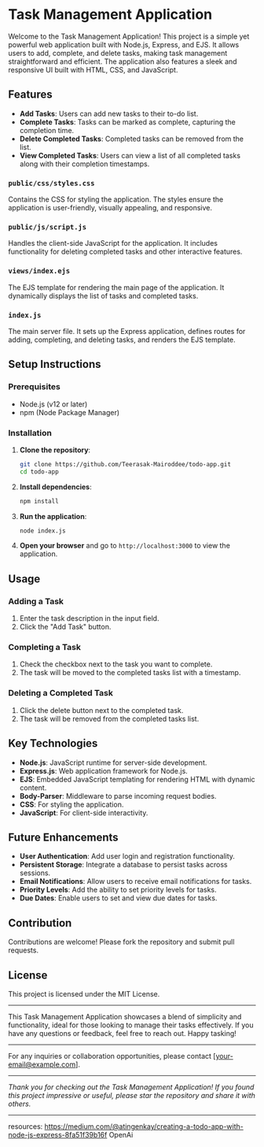 # Task Management Application

Welcome to the Task Management Application! This project is a simple yet powerful web application built with Node.js, Express, and EJS. It allows users to add, complete, and delete tasks, making task management straightforward and efficient. The application also features a sleek and responsive UI built with HTML, CSS, and JavaScript.

## Features

- **Add Tasks**: Users can add new tasks to their to-do list.
- **Complete Tasks**: Tasks can be marked as complete, capturing the completion time.
- **Delete Completed Tasks**: Completed tasks can be removed from the list.
- **View Completed Tasks**: Users can view a list of all completed tasks along with their completion timestamps.

### `public/css/styles.css`

Contains the CSS for styling the application. The styles ensure the application is user-friendly, visually appealing, and responsive.

### `public/js/script.js`

Handles the client-side JavaScript for the application. It includes functionality for deleting completed tasks and other interactive features.

### `views/index.ejs`

The EJS template for rendering the main page of the application. It dynamically displays the list of tasks and completed tasks.

### `index.js`

The main server file. It sets up the Express application, defines routes for adding, completing, and deleting tasks, and renders the EJS template.

## Setup Instructions

### Prerequisites

- Node.js (v12 or later)
- npm (Node Package Manager)

### Installation

1. **Clone the repository**:

    ```bash
    git clone https://github.com/Teerasak-Mairoddee/todo-app.git
    cd todo-app
    ```

2. **Install dependencies**:

    ```bash
    npm install
    ```

3. **Run the application**:

    ```bash
    node index.js
    ```

4. **Open your browser** and go to `http://localhost:3000` to view the application.

## Usage

### Adding a Task

1. Enter the task description in the input field.
2. Click the "Add Task" button.

### Completing a Task

1. Check the checkbox next to the task you want to complete.
2. The task will be moved to the completed tasks list with a timestamp.

### Deleting a Completed Task

1. Click the delete button next to the completed task.
2. The task will be removed from the completed tasks list.

## Key Technologies

- **Node.js**: JavaScript runtime for server-side development.
- **Express.js**: Web application framework for Node.js.
- **EJS**: Embedded JavaScript templating for rendering HTML with dynamic content.
- **Body-Parser**: Middleware to parse incoming request bodies.
- **CSS**: For styling the application.
- **JavaScript**: For client-side interactivity.

## Future Enhancements

- **User Authentication**: Add user login and registration functionality.
- **Persistent Storage**: Integrate a database to persist tasks across sessions.
- **Email Notifications**: Allow users to receive email notifications for tasks.
- **Priority Levels**: Add the ability to set priority levels for tasks.
- **Due Dates**: Enable users to set and view due dates for tasks.

## Contribution

Contributions are welcome! Please fork the repository and submit pull requests.

## License

This project is licensed under the MIT License.

---

This Task Management Application showcases a blend of simplicity and functionality, ideal for those looking to manage their tasks effectively. If you have any questions or feedback, feel free to reach out. Happy tasking!

---

For any inquiries or collaboration opportunities, please contact [your-email@example.com].

---

*Thank you for checking out the Task Management Application! If you found this project impressive or useful, please star the repository and share it with others.*

---

resources:
https://medium.com/@atingenkay/creating-a-todo-app-with-node-js-express-8fa51f39b16f
OpenAi
